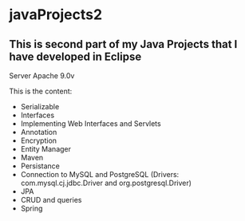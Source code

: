 # javaProjects2
## This is second part of my Java Projects that I have developed in Eclipse

Server Apache 9.0v

This is the content:

- Serializable
- Interfaces
- Implementing Web Interfaces and Servlets
- Annotation
- Encryption
- Entity Manager
- Maven 
- Persistance
- Connection to MySQL and PostgreSQL (Drivers: com.mysql.cj.jdbc.Driver and org.postgresql.Driver)
- JPA
- CRUD and queries
- Spring 
